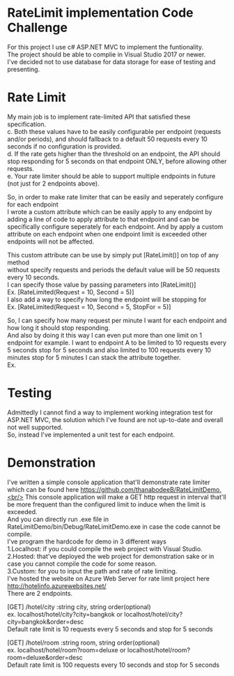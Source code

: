 # RateLimit implementation Code Challenge

For this project I use c# ASP.NET MVC to implement the funtionality.<br/>
The project should be able to complie in Visual Studio 2017 or newer.<br/>
I've decided not to use database for data storage for ease of testing and presenting.<br/>

# Rate Limit
My main job is to implement rate-limited API that satisfied these specification.<br/>
c. Both these values have to be easily configurable per endpoint (requests and/or periods), and should
fallback to a default 50 requests every 10 seconds if no configuration is provided.<br/>
d. If the rate gets higher than the threshold on an endpoint, the API should stop responding for 5
seconds on that endpoint ONLY, before allowing other requests.<br/>
e. Your rate limiter should be able to support multiple endpoints in future (not just for 2 endpoints
above).<br/>

So, in order to make rate limiter that can be easily and seperately configure for each endpoint<br/>
I wrote a custom attribute which can be easily apply to any endpoint by adding a line of code to apply attribute to that endpoint and can be specifically configure seperately for each endpoint. And by apply a custom attribute on each endpoint when one endpoint limit is exceeded other endpoints will not be affected.<br/>

This custom attribute can be use by simply put [RateLimit()] on top of any method<br/>
without specify requests and periods the default value will be 50 requests every 10 seconds.<br/>
I can specify those value by passing parameters into [RateLimit()] <br/>
Ex. [RateLimited(Request = 10, Second = 5)]<br/>
I also add a way to specify how long the endpoint will be stopping for<br/>
Ex. [RateLimited(Request = 10, Second = 5, StopFor = 5)]<br/>

So, I can specify how many request per minute I want for each endpoint and how long it should stop responding.<br/>
And also by doing it this way I can even put more than one limit on 1 endpoint for example. I want to endpoint A to be limited to 10 requests every 5 seconds stop for 5 seconds and also limited to 100 requests every 10 minutes stop for 5 minutes I can stack the attribute together.<br/>
Ex.  <img src="https://i.imgur.com/wOTQa2f.png" alt="">

# Testing
Admittedly I cannot find a way to implement working integration test for ASP.NET MVC, the solution which I've found are not up-to-date and overall not well supported.<br/>
So, instead I've implemented a unit test for each endpoint.

# Demonstration
I've written a simple console application that'll demonstrate rate limiter which can be found here https://github.com/thanabodeeB/RateLimitDemo.<br/>
This console application will make a GET http request in interval that'll be more frequent than the configured limit to induce when the limit is exceeded.<br/>
And you can directly run .exe file in RateLimitDemo/bin/Debug/RateLimitDemo.exe in case the code cannot be compile.<br/>
I've program the hardcode for demo in 3 different ways<br/>
1.Localhost: if you could compile the web project with Visual Studio.<br/>
2.Hosted: that've deployed the web project for demonstration sake or in case you cannot compile the code for some reason.<br/>
3.Custom: for you to input the path and rate of rate limiting.<br/>
I've hosted the website on Azure Web Server for rate limit project here http://hotelinfo.azurewebsites.net/<br/>
There are 2 endpoints.

[GET]
/hotel/city :string city, string order(optional)<br/>
ex. localhost/hotel/city?city=bangkok or localhost/hotel/city?city=bangkok&order=desc
<br/>Default rate limit is 10 requests every 5 seconds and stop for 5 seconds

[GET]
/hotel/room :string room, string order(optional)<br/>
ex. localhost/hotel/room?room=deluxe or localhost/hotel/room?room=deluxe&order=desc
<br/>Default rate limit is 100 requests every 10 seconds and stop for 5 seconds
